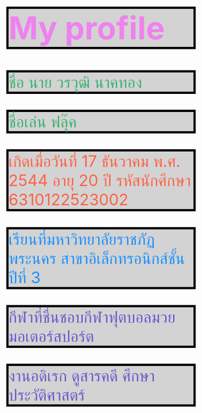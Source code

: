 
<html><head><meta http-equiv="content-type" content="text/html; charset=UTF-8">

</head>
<body>

<h1 style="font-size:600%;color:Violet;background-color:LightGray;border:6px solid black;">My profile</h1>
<p style="font-size:300%;color:MediumSeaGreen;background-color:LightGray;border:6px solid black;"> ชื่อ นาย วรวุฒิ นาคทอง </p>
<p style="font-size:300%;color:MediumSeaGreen;background-color:LightGray;border:6px solid black;">ชื่อเล่น ฟลุ๊ค</p>
<p style="font-size:300%;color:Tomato;background-color:LightGray;border:6px solid black;">เกิดเมื่อวันที่ 17 ธันวาคม พ.ศ. 2544 อายุ 20 ปี รหัสนักศึกษา 6310122523002</p>
<p style="font-size:300%;color:DodgerBlue;background-color:LightGray;LightGray;border:6px solid black;"> เรียนที่มหาวิทยาลัยราชภัฏพระนคร สาขาอิเล็กทรอนิกส์ชั้นปีที่ 3</p>
<p style="font-size:300%;color:SlateBlue;background-color:LightGray;border:6px solid black;">กีฬาที่ชื่นชอบกีฬาฟุตบอลมวยมอเตอร์สปอร์ต </p>
<p style="font-size:300%;color:SlateBlue;background-color:LightGray;border:6px solid black;"> งานอดิเรก ดูสารคดี ศึกษาประวัติศาสตร์</p>

</body></html>
